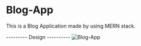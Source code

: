 # Blog-App

This is a Blog Application made by using MERN stack. 

--------- Design ----------
![Blog-App](https://github.com/aneeshsharma72067/Blog-App/assets/130277094/6aa8dc73-8dec-44aa-a6ac-fa5a28f52d81)
